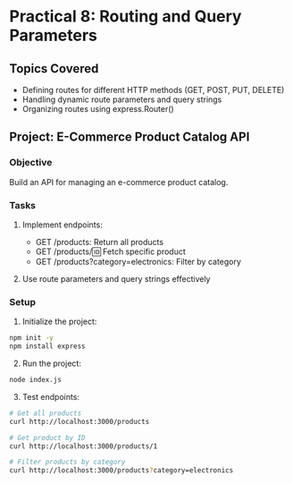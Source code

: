 # Practical 8: Routing and Query Parameters

## Topics Covered
- Defining routes for different HTTP methods (GET, POST, PUT, DELETE)
- Handling dynamic route parameters and query strings
- Organizing routes using express.Router()

## Project: E-Commerce Product Catalog API

### Objective
Build an API for managing an e-commerce product catalog.

### Tasks
1. Implement endpoints:
   - GET /products: Return all products
   - GET /products/:id: Fetch specific product
   - GET /products?category=electronics: Filter by category

2. Use route parameters and query strings effectively

### Setup
1. Initialize the project:
```bash
npm init -y
npm install express
```

2. Run the project:
```bash
node index.js
```

3. Test endpoints:
```bash
# Get all products
curl http://localhost:3000/products

# Get product by ID
curl http://localhost:3000/products/1

# Filter products by category
curl http://localhost:3000/products?category=electronics
``` 
